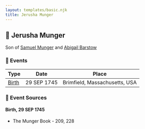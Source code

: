 ```yaml
---
layout: templates/basic.njk
title: Jerusha Munger
---
```

## 🔵 Jerusha Munger

Son of [Samuel Munger](/people/1/17676382) and [Abigail Barstow](/people/9/9488484)

### 📆 Events

Type | Date | Place
------ | ------ | ------
[Birth](#event-bcef35d8-073d-4bce-8f61-98f5f7273d1b) | 29 SEP 1745 | Brimfield, Massachusetts, USA

### 📰 Event Sources

#### <a id="event-bcef35d8-073d-4bce-8f61-98f5f7273d1b"></a> Birth, 29 SEP 1745
* The Munger Book  - 209, 228